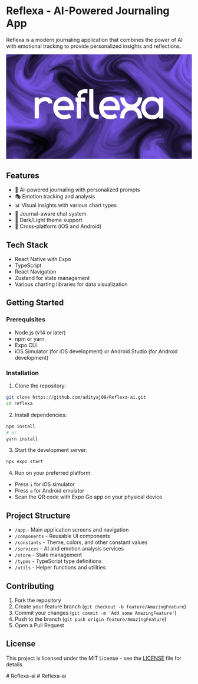 # Reflexa - AI-Powered Journaling App

Reflexa is a modern journaling application that combines the power of AI with emotional tracking to provide personalized insights and reflections.

![Project Preview](./project.png) 

## Features

- 📝 AI-powered journaling with personalized prompts
- 🎭 Emotion tracking and analysis
- 📊 Visual insights with various chart types
- 💬 Journal-aware chat system
- 🌙 Dark/Light theme support
- 📱 Cross-platform (iOS and Android)

## Tech Stack

- React Native with Expo
- TypeScript
- React Navigation
- Zustand for state management
- Various charting libraries for data visualization

## Getting Started

### Prerequisites

- Node.js (v14 or later)
- npm or yarn
- Expo CLI
- iOS Simulator (for iOS development) or Android Studio (for Android development)

### Installation

1. Clone the repository:
```bash
git clone https://github.com/adityaj08/Reflexa-ai.git
cd reflexa
```

2. Install dependencies:
```bash
npm install
# or
yarn install
```

3. Start the development server:
```bash
npx expo start
```

4. Run on your preferred platform:
- Press `i` for iOS simulator
- Press `a` for Android emulator
- Scan the QR code with Expo Go app on your physical device

## Project Structure

- `/app` - Main application screens and navigation
- `/components` - Reusable UI components
- `/constants` - Theme, colors, and other constant values
- `/services` - AI and emotion analysis services
- `/store` - State management
- `/types` - TypeScript type definitions
- `/utils` - Helper functions and utilities

## Contributing

1. Fork the repository
2. Create your feature branch (`git checkout -b feature/AmazingFeature`)
3. Commit your changes (`git commit -m 'Add some AmazingFeature'`)
4. Push to the branch (`git push origin feature/AmazingFeature`)
5. Open a Pull Request

## License

This project is licensed under the MIT License - see the [LICENSE](LICENSE) file for details. 

#   R e f l e x a - a i 
 
 #   R e f l e x a - a i 
 
 